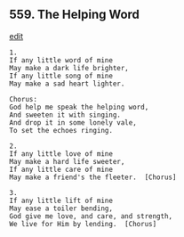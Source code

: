 
## 559.  The Helping Word
[edit](https://docs.google.com/document/d/1doYEjt2IlJ6wUzdB3AEThKua2bxlGCZl/edit?mode=html)



    1.
    If any little word of mine
    May make a dark life brighter,
    If any little song of mine
    May make a sad heart lighter.

    Chorus:
    God help me speak the helping word,
    And sweeten it with singing.
    And drop it in some lonely vale, 
    To set the echoes ringing.

    2.
    If any little love of mine
    May make a hard life sweeter,
    If any little care of mine
    May make a friend's the fleeter.  [Chorus]

    3.
    If any little lift of mine
    May ease a toiler bending,
    God give me love, and care, and strength,
    We live for Him by lending.  [Chorus]
